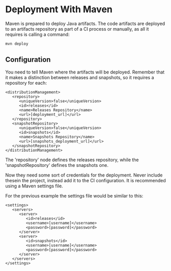 # Deployment With Maven

Maven is prepared to deploy Java artifacts. The code artifacts are deployed to an artifacts repository as part of a CI process or manually, as all it requires is calling a command:

```bash
mvn deploy
```

## Configuration

You need to tell Maven where the artifacts will be deployed. Remember that it makes a distinction between releases and snapshots, so it requires a repository for each:

```markup
<distributionManagement>
   <repository>
      <uniqueVersion>false</uniqueVersion>
      <id>releases</id>
      <name>Releases Repository</name>
      <url>[deployment_url]</url>
   </repository>
   <snapshotRepository>
      <uniqueVersion>false</uniqueVersion>
      <id>snapshots</id>
      <name>Snapshots Repository</name>
      <url>[snapshots_deployment_url]</url>
   </snapshotRepository>
</distributionManagement>
```

The 'repository' node defines the releases repository, while the 'snapshotRepository' defines the snapshots one.

Now they need some sort of credentials for the deployment. Never include thesein the project, instead add it to the CI configuration. It is recommended using a Maven settings file.

For the previous example the settings file would be similar to this:

```markup
<settings>
   <servers>
      <server>
         <id>releases</id>
         <username>[username]</username>
         <password>[password]</password>
      </server>
      <server>
         <id>snapshots</id>
         <username>[username]</username>
         <password>[password]</password>
      </server>
   </servers>
</settings>
```

